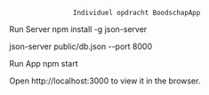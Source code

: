 

                    Individuel opdracht BoodschapApp

Run Server
npm install -g json-server

json-server public/db.json --port 8000

Run App
npm start

Open http://localhost:3000 to view it in the browser.